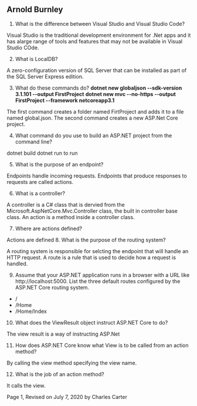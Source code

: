 ## Arnold Burnley




1. What is the difference between Visual Studio and Visual Studio Code?

Visual Studio is the traditional development environment for .Net apps and it has  alarge range of tools and features that may not be available
in Visual Studio COde. 

2. What is LocalDB?

A zero-configuration version of SQL Server that can be installed as part of the SQL Server Express edition.

3. What do these commands do?
**dotnet new globaljson --sdk-version 3.1.101 --output FirstProject**
**dotnet new mvc --no-https --output FirstProject --framework netcoreapp3.1**

The first command creates a folder named FirtProject and adds it to a file named global.json. The second command creates a new ASP.Net Core project.

4. What command do you use to build an ASP.NET project from the command line? 

dotnet build
dotnet run to run

5. What is the purpose of an endpoint?

Endpoints handle incoming requests. Endpoints that produce responses to requests are called actions. 

6. What is a controller?

A controller is a C# class that is dervied from the Microsoft.AspNetCore.Mvc.Controller class, the built in controller base class. 
An action is a method inside a controller class. 

7. Where are actions defined?

Actions are defined 
8. What is the purpose of the routing system?

A routing system is responsible for selcting the endpoint that will handle an HTTP request. 
A route is a rule that is used to decide how a request is handled. 

9. Assume that your ASP.NET application runs in a browser with a URL like http://localhost:5000.
List the three default routes configured by the ASP.NET Core routing system.

* /
* /Home
* /Home/Index

10. What does the ViewResult object instruct ASP.NET Core to do?

The view result is a way of instructing ASP.Net 

11. How does ASP.NET Core know what View is to be called from an action method?

By calling the view method specifying the view name.

12. What is the job of an action method?

It calls the view.






Page 1, Revised on July 7, 2020 by Charles Carter